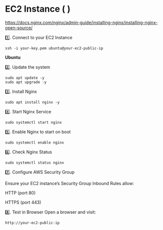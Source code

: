 # EC2 Instance ( )

https://docs.nginx.com/nginx/admin-guide/installing-nginx/installing-nginx-open-source/

1️⃣. Connect to your EC2 Instance
```
ssh -i your-key.pem ubuntu@your-ec2-public-ip
```

**Ubuntu**

2️⃣. Update the system
```
sudo apt update -y
sudo apt upgrade -y
```

3️⃣. Install Nginx
```
sudo apt install nginx -y
```

4️⃣. Start Nginx Service
```
sudo systemctl start nginx
```

5️⃣. Enable Nginx to start on boot
```
sudo systemctl enable nginx
```


6️⃣. Check Nginx Status
```
sudo systemctl status nginx
```

7️⃣. Configure AWS Security Group

Ensure your EC2 instance’s Security Group Inbound Rules allow:

HTTP (port 80)

HTTPS (port 443)


8️⃣. Test in Browser
Open a browser and visit:
```
http://your-ec2-public-ip
```
